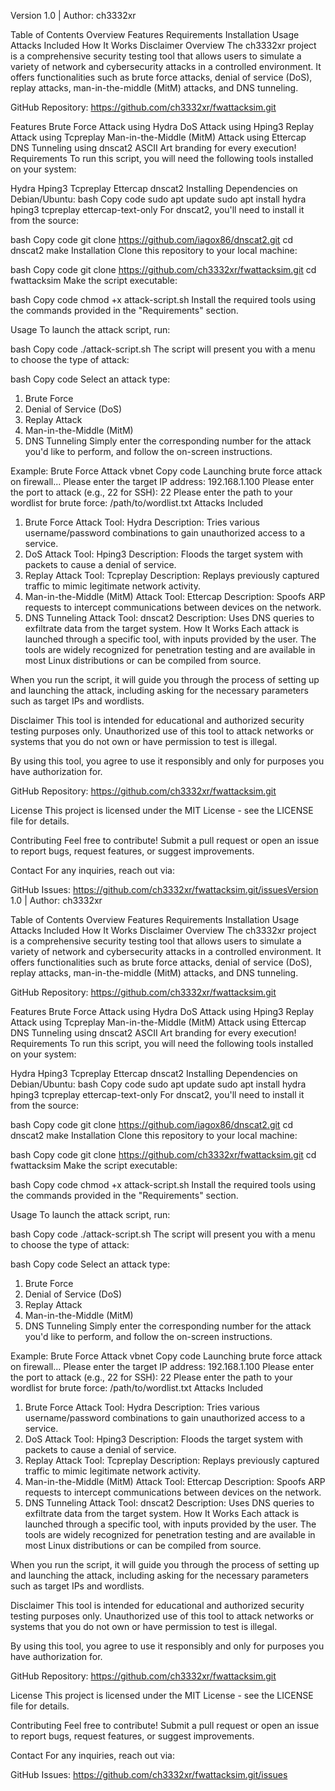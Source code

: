 Version 1.0 | Author: ch3332xr


Table of Contents
Overview
Features
Requirements
Installation
Usage
Attacks Included
How It Works
Disclaimer
Overview
The ch3332xr project is a comprehensive security testing tool that allows users to simulate a variety of network and cybersecurity attacks in a controlled environment. It offers functionalities such as brute force attacks, denial of service (DoS), replay attacks, man-in-the-middle (MitM) attacks, and DNS tunneling.

GitHub Repository: https://github.com/ch3332xr/fwattacksim.git


Features
Brute Force Attack using Hydra
DoS Attack using Hping3
Replay Attack using Tcpreplay
Man-in-the-Middle (MitM) Attack using Ettercap
DNS Tunneling using dnscat2
ASCII Art branding for every execution!
Requirements
To run this script, you will need the following tools installed on your system:

Hydra
Hping3
Tcpreplay
Ettercap
dnscat2
Installing Dependencies on Debian/Ubuntu:
bash
Copy code
sudo apt update
sudo apt install hydra hping3 tcpreplay ettercap-text-only
For dnscat2, you'll need to install it from the source:

bash
Copy code
git clone https://github.com/iagox86/dnscat2.git
cd dnscat2
make
Installation
Clone this repository to your local machine:

bash
Copy code
git clone https://github.com/ch3332xr/fwattacksim.git
cd fwattacksim
Make the script executable:

bash
Copy code
chmod +x attack-script.sh
Install the required tools using the commands provided in the "Requirements" section.

Usage
To launch the attack script, run:

bash
Copy code
./attack-script.sh
The script will present you with a menu to choose the type of attack:

bash
Copy code
Select an attack type:
1) Brute Force
2) Denial of Service (DoS)
3) Replay Attack
4) Man-in-the-Middle (MitM)
5) DNS Tunneling
Simply enter the corresponding number for the attack you'd like to perform, and follow the on-screen instructions.

Example: Brute Force Attack
vbnet
Copy code
Launching brute force attack on firewall...
Please enter the target IP address: 192.168.1.100
Please enter the port to attack (e.g., 22 for SSH): 22
Please enter the path to your wordlist for brute force: /path/to/wordlist.txt
Attacks Included
1. Brute Force Attack
Tool: Hydra
Description: Tries various username/password combinations to gain unauthorized access to a service.
2. DoS Attack
Tool: Hping3
Description: Floods the target system with packets to cause a denial of service.
3. Replay Attack
Tool: Tcpreplay
Description: Replays previously captured traffic to mimic legitimate network activity.
4. Man-in-the-Middle (MitM) Attack
Tool: Ettercap
Description: Spoofs ARP requests to intercept communications between devices on the network.
5. DNS Tunneling Attack
Tool: dnscat2
Description: Uses DNS queries to exfiltrate data from the target system.
How It Works
Each attack is launched through a specific tool, with inputs provided by the user. The tools are widely recognized for penetration testing and are available in most Linux distributions or can be compiled from source.

When you run the script, it will guide you through the process of setting up and launching the attack, including asking for the necessary parameters such as target IPs and wordlists.

Disclaimer
This tool is intended for educational and authorized security testing purposes only. Unauthorized use of this tool to attack networks or systems that you do not own or have permission to test is illegal.


By using this tool, you agree to use it responsibly and only for purposes you have authorization for.

GitHub Repository: https://github.com/ch3332xr/fwattacksim.git

License
This project is licensed under the MIT License - see the LICENSE file for details.

Contributing
Feel free to contribute! Submit a pull request or open an issue to report bugs, request features, or suggest improvements.

Contact
For any inquiries, reach out via:

GitHub Issues: https://github.com/ch3332xr/fwattacksim.git/issuesVersion 1.0 | Author: ch3332xr


Table of Contents
Overview
Features
Requirements
Installation
Usage
Attacks Included
How It Works
Disclaimer
Overview
The ch3332xr project is a comprehensive security testing tool that allows users to simulate a variety of network and cybersecurity attacks in a controlled environment. It offers functionalities such as brute force attacks, denial of service (DoS), replay attacks, man-in-the-middle (MitM) attacks, and DNS tunneling.

GitHub Repository: https://github.com/ch3332xr/fwattacksim.git


Features
Brute Force Attack using Hydra
DoS Attack using Hping3
Replay Attack using Tcpreplay
Man-in-the-Middle (MitM) Attack using Ettercap
DNS Tunneling using dnscat2
ASCII Art branding for every execution!
Requirements
To run this script, you will need the following tools installed on your system:

Hydra
Hping3
Tcpreplay
Ettercap
dnscat2
Installing Dependencies on Debian/Ubuntu:
bash
Copy code
sudo apt update
sudo apt install hydra hping3 tcpreplay ettercap-text-only
For dnscat2, you'll need to install it from the source:

bash
Copy code
git clone https://github.com/iagox86/dnscat2.git
cd dnscat2
make
Installation
Clone this repository to your local machine:

bash
Copy code
git clone https://github.com/ch3332xr/fwattacksim.git
cd fwattacksim
Make the script executable:

bash
Copy code
chmod +x attack-script.sh
Install the required tools using the commands provided in the "Requirements" section.

Usage
To launch the attack script, run:

bash
Copy code
./attack-script.sh
The script will present you with a menu to choose the type of attack:

bash
Copy code
Select an attack type:
1) Brute Force
2) Denial of Service (DoS)
3) Replay Attack
4) Man-in-the-Middle (MitM)
5) DNS Tunneling
Simply enter the corresponding number for the attack you'd like to perform, and follow the on-screen instructions.

Example: Brute Force Attack
vbnet
Copy code
Launching brute force attack on firewall...
Please enter the target IP address: 192.168.1.100
Please enter the port to attack (e.g., 22 for SSH): 22
Please enter the path to your wordlist for brute force: /path/to/wordlist.txt
Attacks Included
1. Brute Force Attack
Tool: Hydra
Description: Tries various username/password combinations to gain unauthorized access to a service.
2. DoS Attack
Tool: Hping3
Description: Floods the target system with packets to cause a denial of service.
3. Replay Attack
Tool: Tcpreplay
Description: Replays previously captured traffic to mimic legitimate network activity.
4. Man-in-the-Middle (MitM) Attack
Tool: Ettercap
Description: Spoofs ARP requests to intercept communications between devices on the network.
5. DNS Tunneling Attack
Tool: dnscat2
Description: Uses DNS queries to exfiltrate data from the target system.
How It Works
Each attack is launched through a specific tool, with inputs provided by the user. The tools are widely recognized for penetration testing and are available in most Linux distributions or can be compiled from source.

When you run the script, it will guide you through the process of setting up and launching the attack, including asking for the necessary parameters such as target IPs and wordlists.

Disclaimer
This tool is intended for educational and authorized security testing purposes only. Unauthorized use of this tool to attack networks or systems that you do not own or have permission to test is illegal.


By using this tool, you agree to use it responsibly and only for purposes you have authorization for.

GitHub Repository: https://github.com/ch3332xr/fwattacksim.git

License
This project is licensed under the MIT License - see the LICENSE file for details.

Contributing
Feel free to contribute! Submit a pull request or open an issue to report bugs, request features, or suggest improvements.

Contact
For any inquiries, reach out via:

GitHub Issues: https://github.com/ch3332xr/fwattacksim.git/issues
